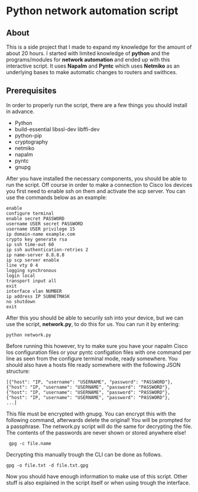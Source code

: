 # Python network automation script
## About
This is a side project that I made to expand my knowledge for the amount of about 20 hours.
I started with limited knowledge of **python** and the programs/modules for **network automation** and ended up with this interactive script.
It uses **Napalm** and **Pyntc** which uses **Netmiko** as an underlying bases to make automatic changes to routers and swithces.

## Prerequisites
In order to properly run the script, there are a few things you should install in advance.

* Python
* build-essential libssl-dev libffi-dev
* python-pip
* cryptography
* netmiko
* napalm
* pyntc
* gnupg

After you have installed the necessary components, you should be able to run the script.
Off course in order to make a connection to Cisco Ios devices you first need to enable ssh on them and activate the scp server.
You can use the commands below as an example:

```
enable
configure terminal
enable secret PASSWORD
username USER secret PASSWORD
username USER privilege 15
ip domain-name example.com
crypto key generate rsa
ip ssh time-out 60
ip ssh authentication-retries 2
ip name-server 8.8.8.8
ip scp server enable
line vty 0 4
logging synchronous
login local
transport input all
exit
interface vlan NUMBER
ip address IP SUBNETMASK
no shutdown
exit
```

After this you should be able to securily ssh into your device, but we can use the script, **network.py**, to do this for us.
You can run it by entering:

```
python network.py
```

Before running this however, try to make sure you have your napalm Cisco Ios configuration files or your pyntc configation files with one command per line as seen from the configure terminal mode, ready somewhere.
You should also have a hosts file ready somewhere with the following JSON structure:

```
[{"host": "IP, "username": "USERNAME", "password": "PASSWORD"},
{"host": "IP, "username": "USERNAME", "password": "PASSWORD"},
{"host": "IP, "username": "USERNAME", "password": "PASSWORD"},
{"host": "IP, "username": "USERNAME", "password": "PASSWORD"},
...]
```

This file must be encrypted with gnupg. You can encrypt this with the following command, afterwards delete the original!
You will be prompted for a passphrase. The network.py script will do the same for decrypting the file. The contents of the passwords are never shown or stored anywhere else!

```
 gpg -c file.name
```

Decrypting this manually trough the CLI can be done as follows.

```
gpg -o file.txt -d file.txt.gpg
```

Now you should have enough information to make use of this script.
Other stuff is also explained in the script itself or when using trough the interface.
